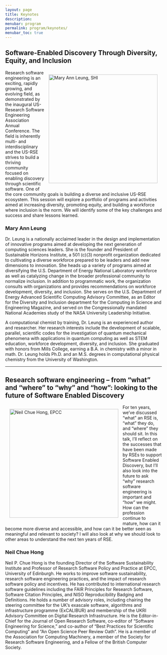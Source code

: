```yaml
---
layout: page
title: Keynotes
description:
menubar: program
permalink: program/keynotes/
menubar_toc: true
---
```


## Software-Enabled Discovery Through Diversity, Equity, and Inclusion


<img src="{{ site.baseurl }}/assets/img/MaryAnnLeung.jpg" alt="Mary Ann Leung, SHI" style="float:right; padding:1em; width:350px">

Research software engineering is an exciting, rapidly growing, and evolving field,
as demonstrated by the inaugural US-Research Software Engineering Association
Annual Conference.  The field is inherently multi- and interdisciplinary and the
US-RSE strives to build a thriving community focused on enabling discovery through
scientific software.  One of the core community goals is building a diverse and
inclusive US-RSE ecosystem. This session will explore a portfolio of programs and
activities aimed at increasing diversity, promoting equity, and building a workforce
where inclusion is the norm.  We will identify some of the key challenges and
success and share lessons learned.


### Mary Ann Leung

Dr. Leung is a nationally acclaimed leader in the design and implementation of
innovative programs aimed at developing the next generation of computing sciences
leaders.  She is the founder and President of Sustainable Horizons Institute, a
501 (c)(3) nonprofit organization dedicated to cultivating a diverse workforce
prepared to be leaders and add new dimensions to innovation.  She heads up a
variety of programs aimed at diversifying the U.S. Department of Energy National
Laboratory workforce as well as catalyzing change in the broader professional
community to normalize inclusion.  In addition to programmatic work, the
organization consults with organizations and provides recommendations on
workforce development, diversity, and inclusion.  She serves on the U.S.
Department of Energy Advanced Scientific Computing Advisory Committee, as an
Editor for the Diversity and Inclusion department for the Computing in Science
and Engineering Magazine, and served on the Congressionally mandated National
Academies study of the NASA University Leadership Initiative.

A computational chemist by training, Dr. Leung is an experienced author and
researcher.  Her research interests include the development of scalable,
parallel, scientific codes for the investigation of quantum mechanical phenomena
with applications in quantum computing as well as STEM education, workforce
development, diversity, and inclusion. She graduated with honors from Mills
College, earning a B.A. in chemistry with a minor in math.  Dr. Leung holds
Ph.D. and an M.S. degrees in computational physical chemistry from the
University of Washington.


------

## Research software engineering – from “what” and “where” to “why” and “how”: looking to the future of Software Enabled Discovery

<img src="{{ site.baseurl }}/assets/img/NeilChueHong.jpeg" alt="Neil Chue Hong, EPCC" style="float:left; padding:1em; width:350px">

For ten years, we’ve discussed “what” an RSE is, “what” they do, and “where”
they should sit. In this talk, I’ll reflect on the successes that have been
made by RSEs to support Software Enabled Discovery, but I’ll also look into
the future to ask “why” research software engineering is important and “how”
we might. How can the profession continue to mature, how can it become more
diverse and accessible, and how can it be better seen as meaningful and relevant
to society? I will also look at why we should look to other areas to understand
the next ten years of RSE.


### Neil Chue Hong

Neil P. Chue Hong is the founding Director of the Software Sustainability
Institute and Professor of Research Software Policy and Practice at EPCC,
University of Edinburgh. He works to improve software sustainability, research
software engineering practices, and the impact of research software policy and
incentives. He has contributed to international research software guidelines
including the FAIR Principles for Research Software, Software Citation Principles,
and NISO Reproducibility Badging and Definitions. He holds a number of advisory
roles, including chairing the steering committee for the UK’s exascale software,
algorithms and infrastructure programme (ExCALIBUR) and membership of the UKRI
Advisory Committee on Digital Research Infrastructure. He is the Editor-in-Chief
for the Journal of Open Research Software, co-editor of “Software Engineering
for Science,” and co-author of “Best Practices for Scientific Computing” and
“An Open Science Peer Review Oath”. He is a member of the Association for
Computing Machinery, a member of the Society for Research Software Engineering,
and a Fellow of the British Computer Society.
